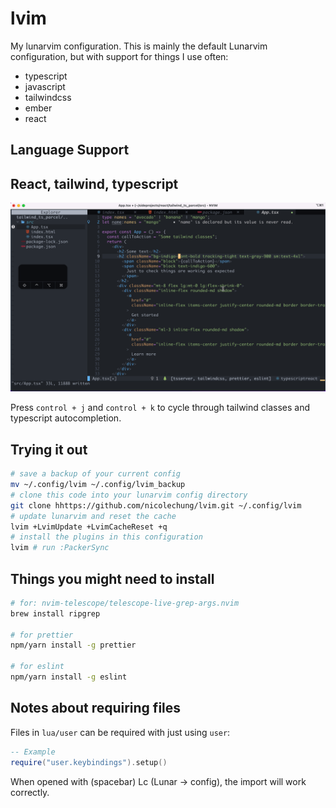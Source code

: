 # lvim

My lunarvim configuration. This is mainly the default Lunarvim configuration, but with support for things I use often:

- typescript
- javascript
- tailwindcss
- ember
- react

## Language Support

## React, tailwind, typescript

<img src="images/react_demo.gif" alt="react demo" />

Press `control + j` and `control + k` to cycle through tailwind classes and typescript autocompletion.

## Trying it out

```bash
# save a backup of your current config
mv ~/.config/lvim ~/.config/lvim_backup
# clone this code into your lunarvim config directory
git clone hhttps://github.com/nicolechung/lvim.git ~/.config/lvim
# update lunarvim and reset the cache
lvim +LvimUpdate +LvimCacheReset +q
# install the plugins in this configuration
lvim # run :PackerSync
```

## Things you might need to install

```bash
# for: nvim-telescope/telescope-live-grep-args.nvim
brew install ripgrep

# for prettier
npm/yarn install -g prettier

# for eslint
npm/yarn install -g eslint
```

## Notes about requiring files

Files in `lua/user` can be required with just using `user`:

```lua
-- Example
require("user.keybindings").setup()
```

When opened with <leader> (spacebar) Lc (Lunar -> config), the import will work correctly.
